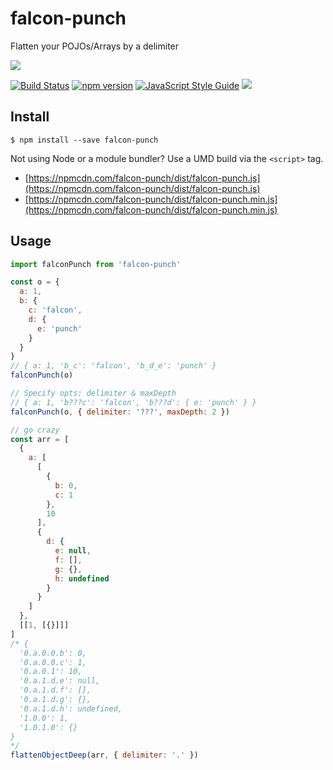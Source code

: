 # falcon-punch

Flatten your POJOs/Arrays by a delimiter

![](http://i.giphy.com/y4dfjHr6NsjsY.gif)

[![Build Status](https://travis-ci.org/danne931/falcon-punch.svg?branch=master)](https://travis-ci.org/danne931/falcon-punch)
[![npm version](https://img.shields.io/npm/v/falcon-punch.svg?style=flat-square)](https://www.npmjs.com/package/falcon-punch)
[![JavaScript Style Guide](https://img.shields.io/badge/code%20style-standard-brightgreen.svg)](http://standardjs.com/)
![](https://img.shields.io/badge/license-MIT-blue.svg)

## Install

```
$ npm install --save falcon-punch
```

Not using Node or a module bundler? Use a UMD build via the `<script>` tag.
- [https://npmcdn.com/falcon-punch/dist/falcon-punch.js](https://npmcdn.com/falcon-punch/dist/falcon-punch.js)
- [https://npmcdn.com/falcon-punch/dist/falcon-punch.min.js](https://npmcdn.com/falcon-punch/dist/falcon-punch.min.js)

## Usage

```javascript
import falconPunch from 'falcon-punch'

const o = {
  a: 1,
  b: {
    c: 'falcon',
    d: {
      e: 'punch'
    }
  }
}
// { a: 1, 'b_c': 'falcon', 'b_d_e': 'punch' }
falconPunch(o)  

// Specify opts: delimiter & maxDepth
// { a: 1, 'b???c': 'falcon', 'b???d': { e: 'punch' } }
falconPunch(o, { delimiter: '???', maxDepth: 2 })

// go crazy
const arr = [
  {
    a: [
      [
        {
          b: 0,
          c: 1
        },
        10
      ],
      {
        d: {
          e: null,
          f: [],
          g: {},
          h: undefined
        }
      }
    ]
  },
  [[1, [{}]]]
]
/* {
  '0.a.0.0.b': 0,
  '0.a.0.0.c': 1,
  '0.a.0.1': 10,
  '0.a.1.d.e': null,
  '0.a.1.d.f': [],
  '0.a.1.d.g': {},
  '0.a.1.d.h': undefined,
  '1.0.0': 1,
  '1.0.1.0': {}
}
*/
flattenObjectDeep(arr, { delimiter: '.' })
```
